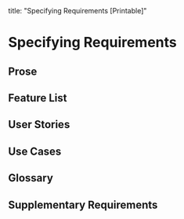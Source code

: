 <frontmatter>
title: "Specifying Requirements [Printable]"
</frontmatter>

<link rel="stylesheet" href="{{baseUrl}}/css/textbook.css">

<div class="website-content">

<div id="main">

# Specifying Requirements

## Prose

<include src="prose/what/print.md" />

## Feature List

<include src="featureList/what/print.md" />

## User Stories

<include src="userStories/introduction/print.md" />
<include src="userStories/details/print.md" />
<include src="userStories/usage/print.md" />

## Use Cases

<include src="useCases/introduction/print.md" />
<include src="useCases/identifying/print.md" />
<include src="useCases/details/print.md" />
<include src="useCases/usage/print.md" />

## Glossary

<include src="glossary/what/print.md" />

## Supplementary Requirements

<include src="supplementaryRequirements/what/print.md" />

</div>

</div>
